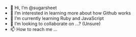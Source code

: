 - 👋 Hi, I’m @sugarsheet
- 👀 I’m interested in learning more about how Github works
- 🌱 I’m currently learning Ruby and JavaScript
- 💞️ I’m looking to collaborate on ...? (Unsure)
- 📫 How to reach me ...

<!---
sugarsheet/sugarsheet is a ✨ special ✨ repository because its `README.md` (this file) appears on your GitHub profile.
You can click the Preview link to take a look at your changes.
--->
